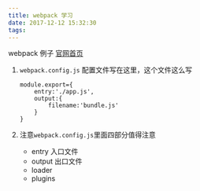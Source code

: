 ```yaml
---
title: webpack 学习
date: 2017-12-12 15:32:30
tags:
---
```


webpack 例子
[官网首页](https://doc.webpack-china.org/)

1. `webpack.config.js`  配置文件写在这里，这个文件这么写

    ```
    module.export={
        entry:'./app.js',
        output:{
            filename:'bundle.js'
        }
    }
    ```

2. 注意`webpack.config.js`里面四部分值得注意
    + entry  入口文件
    + output 出口文件
    + loader
    + plugins
